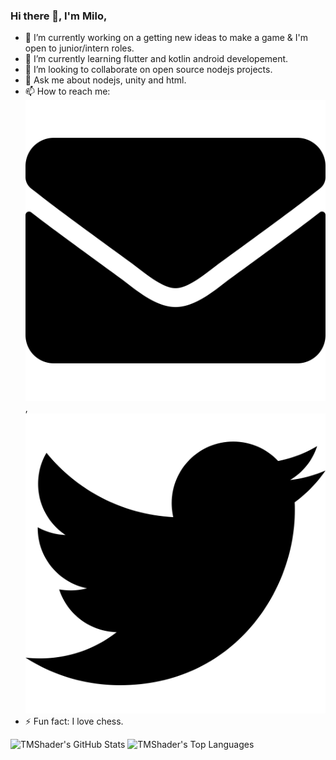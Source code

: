 ### Hi there 👋, I'm Milo,

- 🔭 I’m currently working on a getting new ideas to make a game & I'm open to junior/intern roles.
- 🌱 I’m currently learning flutter and kotlin android developement.
- 👯 I’m looking to collaborate on open source nodejs projects.
- 💬 Ask me about nodejs, unity and html.
- 📫 How to reach me: [<img src='https://raw.githubusercontent.com/TMShader/TMShader/master/envelope-solid.svg' alt='gmail'>](mailto:tmshader@tmshader.com), [<img src='https://raw.githubusercontent.com/TMShader/TMShader/master/twitter-brands.svg' alt='twitter'>](https://twitter.com/TheTMShader)
- ⚡ Fun fact: I love chess.


![TMShader's GitHub Stats](https://github-readme-stats.vercel.app/api?username=TMShader&theme=buefy&show_icons=true&&line_height=40&count_private=true)
![TMShader's Top Languages](https://github-readme-stats.vercel.app/api/top-langs/?username=TMShader&theme=buefy&show_icons=true)

<!--! Based on: https://github.com/danvixent/danvixent/
